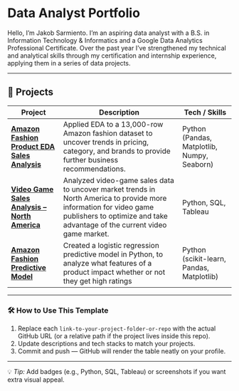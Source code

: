 # Data Analyst Portfolio

Hello, I’m Jakob Sarmiento. I’m an aspiring data analyst with a B.S. in Information Technology & Informatics and a Google Data Analytics Professional Certificate. Over the past year I’ve strengthened my technical and analytical skills through my certification and internship experience, applying them in a series of data projects. 

---

## 📂 Projects

| Project | Description | Tech / Skills 
|--------|------------|---------------|
| **[Amazon Fashion Product EDA Sales Analysis](https://github.com/Jakob-Sarmiento/amazon-fashion-sales-eda-analysis)** | Applied EDA to a 13,000-row Amazon fashion dataset to uncover trends in pricing, category, and brands to provide further business recommendations.  | Python (Pandas, Matplotlib, Numpy, Seaborn) | 
| **[Video Game Sales Analysis – North America](https://github.com/Jakob-Sarmiento/north-american-video-game-sales-analysis)** | Analyzed video-game sales data to uncover market trends in North America to provide more information for video game publishers to optimize and take advantage of the current video game market. | Python, SQL, Tableau | 
| **[Amazon Fashion Predictive Model](https://github.com/Jakob-Sarmiento/amazon-fashion-sales-predictive-model)** | Created a logistic regression predictive model in Python, to analyze what features of a product impact whether or not they get high ratings| Python (scikit-learn, Pandas, Matplotlib) |
---

### 🛠️ How to Use This Template
1. Replace each `link-to-your-project-folder-or-repo` with the actual GitHub URL (or a relative path if the project lives inside this repo).
2. Update descriptions and tech stacks to match your projects.
3. Commit and push — GitHub will render the table neatly on your profile.

---

💡 *Tip:* Add badges (e.g., Python, SQL, Tableau) or screenshots if you want extra visual appeal.
